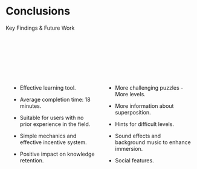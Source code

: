 # Conclusions

<p class='slide-subtitle'>Key Findings & Future Work</p>

<div class='section-wrapper'>
  <div class='text-wrapper grey-shadow rounded-md fade-out-vclick' v-after>
    <ul class='flex-list none'>
      <li class='check'>
        Effective learning tool.
      </li>
      <li class='check'>
        Average completion time: 18 minutes.
      </li>
      <li class='check'>
        Suitable for users with no prior experience in the field.
      </li>
      <li class='check'>
        Simple mechanics and effective incentive system.
      </li>
      <li class='check'>
        Positive impact on knowledge retention.
      </li>
    </ul>
  </div>
  <div
    class='text-wrapper grey-shadow rounded-md'
    v-click='+1'
    v-motion
    :initial="{ y: -80 }"
    :enter="{ y: 0 }"
  >
    <ul class='flex-list none'>
      <li class='work'>
        More challenging puzzles - More levels.
      </li>
      <li class='work'>
        More information about superposition.
      </li>
      <li class='work'>
        Hints for difficult levels.
      </li>
      <li class='work'>
        Sound effects and background music to enhance immersion.
      </li>
      <li class='work'>
        Social features.
      </li>
    </ul>
  </div>
</div>

<style>
  .section-wrapper {
    display: flex;
    flex-direction: row;
    align-items: center;
    justify-content: space-around;
  }

  .text-wrapper {
    display: flex;
    flex-direction: column;
    justify-content: center;
    height: 450px;
    width: 450px;
    padding: 1em;
  }

  ul li {
    margin-bottom: 1em;
  }
</style>
